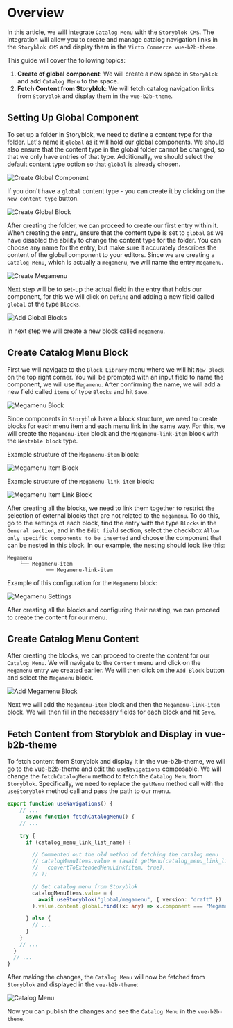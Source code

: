 # Overview

In this article, we will integrate `Catalog Menu` with the `Storyblok CMS`. The integration will allow you to create and manage catalog navigation links in the `Storyblok CMS` and display them in the `Virto Commerce vue-b2b-theme`.

This guide will cover the following topics:

1. **Create of global component**: We will create a new space in `Storyblok` and add `Catalog Menu` to the space.
2. **Fetch Content from Storyblok**: We will fetch catalog navigation links from `Storyblok` and display them in the `vue-b2b-theme`.

## Setting Up Global Component

To set up a folder in Storyblok, we need to define a content type for the folder. Let's name it `global` as it will hold our global components. We should also ensure that the content type in the global folder cannot be changed, so that we only have entries of that type. Additionally, we should select the default content type option so that `global` is already chosen.

![Create Global Component](../media/create-global-folder.png)

If you don't have a `global` content type - you can create it by clicking on the `New content type` button.

![Create Global Block](../media/create-global-block.png)

After creating the folder, we can proceed to create our first entry within it. When creating the entry, ensure that the content type is set to `global` as we have disabled the ability to change the content type for the folder. You can choose any name for the entry, but make sure it accurately describes the content of the global component to your editors. Since we are creating a `Catalog Menu`, which is actually a `megamenu`, we will name the entry `Megamenu`.

![Create Megamenu](../media/create-megamenu.png)

Next step will be to set-up the actual field in the entry that holds our component, for this we will click on `Define` and adding a new field called `global` of the type `Blocks`.

![Add Global Blocks](../media/add-global-blocks.png)

In next step we will create a new block called `megamenu`.

## Create Catalog Menu Block

First we will navigate to the `Block Library` menu where we will hit `New Block` on the top right corner. You will be prompted with an input field to name the component, we will use `Megamenu`. After confirming the name, we will add a new field called `items` of type `Blocks` and hit `Save`.

![Megamenu Block](../media/megamenu-block.png)

Since components in `Storyblok` have a block structure, we need to create blocks for each menu item and each menu link in the same way. For this, we will create the `Megamenu-item` block and the `Megamenu-link-item` block with the `Nestable block` type.

Example structure of the `Megamenu-item` block:

![Megamenu Item Block](../media/megamenu-item-block.png)

Example structure of the `Megamenu-link-item` block:

![Megamenu Item Link Block](../media/megamenu-item-link-block.png)

After creating all the blocks, we need to link them together to restrict the selection of external blocks that are not related to the `megamenu`. To do this, go to the settings of each block, find the entry with the type `Blocks` in the `General section`, and in the `Edit field` section, select the checkbox `Allow only specific components to be inserted` and choose the component that can be nested in this block. In our example, the nesting should look like this:

```text
Megamenu
    └── Megamenu-item
            └── Megamenu-link-item
```


Example of this configuration for the `Megamenu` block:

![Megamenu Settings](../media/megamenu-settings.png)

After creating all the blocks and configuring their nesting, we can proceed to create the content for our menu.

## Create Catalog Menu Content

After creating the blocks, we can proceed to create the content for our `Catalog Menu`. We will navigate to the `Content` menu and click on the `Megamenu` entry we created earlier. We will then click on the `Add Block` button and select the `Megamenu` block.

![Add Megamenu Block](../media/add-megamenu-block.png)

Next we will add the `Megamenu-item` block and then the `Megamenu-link-item` block. We will then fill in the necessary fields for each block and hit `Save`.

## Fetch Content from Storyblok and Display in vue-b2b-theme

To fetch content from Storyblok and display it in the vue-b2b-theme, we will go to the vue-b2b-theme and edit the `useNavigations` composable. We will change the `fetchCatalogMenu` method to fetch the `Catalog Menu` from `Storyblok`. Specifically, we need to replace the `getMenu` method call with the `useStoryblok` method call and pass the path to our menu.

```typescript title="client-app/core/composables/useNavigations.ts" linenums="1"
export function useNavigations() {
    // ...
      async function fetchCatalogMenu() {
    // ...

    try {
      if (catalog_menu_link_list_name) {

        // Commented out the old method of fetching the catalog menu
        // catalogMenuItems.value = (await getMenu(catalog_menu_link_list_name)).map((item) =>
        //   convertToExtendedMenuLink(item, true),
        // );

        // Get catalog menu from Storyblok
        catalogMenuItems.value = (
          await useStoryblok("global/megamenu", { version: "draft" })
        ).value.content.global.find((x: any) => x.component === "Megamenu").items;

      } else {
        // ...
      }
    }
    // ...
  }
  // ...
}
```

After making the changes, the `Catalog Menu` will now be fetched from `Storyblok` and displayed in the `vue-b2b-theme`:

![Catalog Menu](../media/catalog-menu.png)

Now you can publish the changes and see the `Catalog Menu` in the `vue-b2b-theme`.

